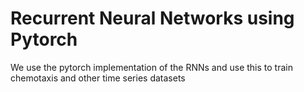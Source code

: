 # Recurrent Neural Networks using Pytorch

We use the pytorch implementation of the RNNs and use this to train chemotaxis and other time series datasets
